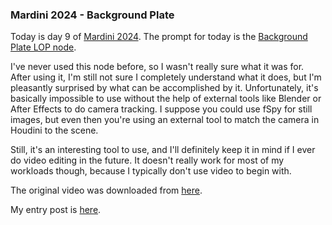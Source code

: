 ### Mardini 2024 - Background Plate

Today is day 9 of [Mardini 2024][mardini-2024]. The prompt for today is the [Background
Plate LOP node][background-plate-lop].

I've never used this node before, so I wasn't really sure what it was for. After using it,
I'm still not sure I completely understand what it does, but I'm pleasantly surprised by
what can be accomplished by it. Unfortunately, it's basically impossible to use without
the help of external tools like Blender or After Effects to do camera tracking. I suppose
you could use fSpy for still images, but even then you're using an external tool to match
the camera in Houdini to the scene.

Still, it's an interesting tool to use, and I'll definitely keep it in mind if I ever do
video editing in the future. It doesn't really work for most of my workloads though,
because I typically don't use video to begin with.

The original video was downloaded from [here][original-video].

My entry post is [here][entry-post].

[mardini-2024]: https://www.sidefx.com/community-main-menu/contests-jams/mardini-2024/
[background-plate-lop]: https://www.sidefx.com/docs/houdini/nodes/lop/backgroundplate.html
[original-video]: https://www.pexels.com/video/drone-footage-of-a-landscape-covered-in-snow-3620220/
[entry-post]: https://www.sidefx.com/forum/topic/94872/?page=1#post-415476
